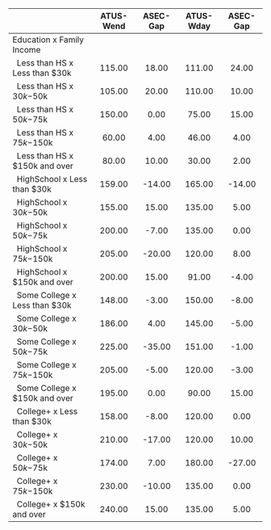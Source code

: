 
|                      |    ATUS-Wend |     ASEC-Gap |    ATUS-Wday |     ASEC-Gap |
| -------------------- | :----------: | :----------: | :----------: | :----------: |
| Education x Family Income |              |              |              |              |
| &nbsp;&nbsp;Less than HS x Less than $30k |       115.00 |        18.00 |       111.00 |        24.00 |
| &nbsp;&nbsp;Less than HS x $30k-$50k |       105.00 |        20.00 |       110.00 |        10.00 |
| &nbsp;&nbsp;Less than HS x $50k-$75k |       150.00 |         0.00 |        75.00 |        15.00 |
| &nbsp;&nbsp;Less than HS x $75k-$150k |        60.00 |         4.00 |        46.00 |         4.00 |
| &nbsp;&nbsp;Less than HS x $150k and over |        80.00 |        10.00 |        30.00 |         2.00 |
| &nbsp;&nbsp;HighSchool x Less than $30k |       159.00 |       -14.00 |       165.00 |       -14.00 |
| &nbsp;&nbsp;HighSchool x $30k-$50k |       155.00 |        15.00 |       135.00 |         5.00 |
| &nbsp;&nbsp;HighSchool x $50k-$75k |       200.00 |        -7.00 |       135.00 |         0.00 |
| &nbsp;&nbsp;HighSchool x $75k-$150k |       205.00 |       -20.00 |       120.00 |         8.00 |
| &nbsp;&nbsp;HighSchool x $150k and over |       200.00 |        15.00 |        91.00 |        -4.00 |
| &nbsp;&nbsp;Some College x Less than $30k |       148.00 |        -3.00 |       150.00 |        -8.00 |
| &nbsp;&nbsp;Some College x $30k-$50k |       186.00 |         4.00 |       145.00 |        -5.00 |
| &nbsp;&nbsp;Some College x $50k-$75k |       225.00 |       -35.00 |       151.00 |        -1.00 |
| &nbsp;&nbsp;Some College x $75k-$150k |       205.00 |        -5.00 |       120.00 |        -3.00 |
| &nbsp;&nbsp;Some College x $150k and over |       195.00 |         0.00 |        90.00 |        15.00 |
| &nbsp;&nbsp;College+ x Less than $30k |       158.00 |        -8.00 |       120.00 |         0.00 |
| &nbsp;&nbsp;College+ x $30k-$50k |       210.00 |       -17.00 |       120.00 |        10.00 |
| &nbsp;&nbsp;College+ x $50k-$75k |       174.00 |         7.00 |       180.00 |       -27.00 |
| &nbsp;&nbsp;College+ x $75k-$150k |       230.00 |       -10.00 |       135.00 |         0.00 |
| &nbsp;&nbsp;College+ x $150k and over |       240.00 |        15.00 |       135.00 |         5.00 |

